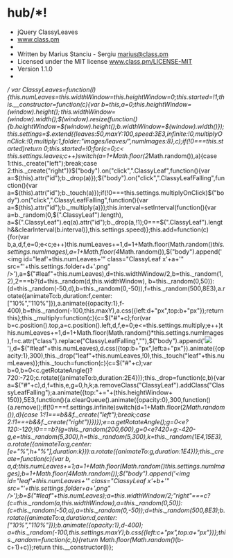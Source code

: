 # hub/*!
 * jQuery ClassyLeaves
 * www.class.pm
 *
 * Written by Marius Stanciu - Sergiu <marius@class.pm>
 * Licensed under the MIT license www.class.pm/LICENSE-MIT
 * Version 1.1.0
 *
 */
var ClassyLeaves=function(l){this.numLeaves=this.widthWindow=this.heightWindow=0;this.started=!1;this.__constructor=function(c){var b=this,a=0;this.heightWindow=$(window).height();this.widthWindow=$(window).width();$(window).resize(function(){b.heightWindow=$(window).height();b.widthWindow=$(window).width()});this.settings=$.extend({leaves:50,maxY:100,speed:3E3,infinite:!0,multiplyOnClick:!0,multiply:1,folder:"images/leaves/",numImages:8},c);if(!0===this.started)return 0;this.started=!0;for(c=0;c< this.settings.leaves;c++)switch(a=1+Math.floor(2*Math.random()),a){case 1:this._create("left");break;case 2:this._create("right")}$("body").on("click",".ClassyLeaf",function(){var a=$(this).attr("id");b._drop(a)});$("body").on("click",".ClassyLeafFalling",function(){var a=$(this).attr("id");b._touch(a)});if(!0===this.settings.multiplyOnClick)$("body").on("click",".ClassyLeafFalling",function(){var a=$(this).attr("id");b._multiply(a)});this.interval=setInterval(function(){var a=b._random(0,$(".ClassyLeaf").length), a=$(".ClassyLeaf").eq(a).attr("id");b._drop(a,!1);0===$(".ClassyLeaf").length&&clearInterval(b.interval)},this.settings.speed)};this.add=function(c){for(var b,a,d,f,e=0;e<c;e++)this.numLeaves+=1,d=1+Math.floor(Math.random()*this.settings.numImages),a=1+Math.floor(4*Math.random()),$("body").append('<img id="leaf'+this.numLeaves+'" class="ClassyLeaf x'+a+'" src="'+this.settings.folder+d+'.png" />'),a=$("#leaf"+this.numLeaves),d=this.widthWindow/2,b=this._random(1,2),2===b?(d=this._random(d,this.widthWindow), b=this._random(0,50)):(d=this._random(-50,d),b=this._random(0,-50)),f=this._random(500,8E3),a.rotate({animateTo:b,duration:f,center:["10%","110%"]}),a.animate({opacity:1},f-400),b=this._random(-100,this.maxY),a.css({left:d+"px",top:b+"px"});return this};this._multiply=function(c){c=$("#"+c);for(var b=c.position().top,a=c.position().left,d,f,e=0;e<=this.settings.multiply;e++)this.numLeaves+=1,d=1+Math.floor(Math.random()*this.settings.numImages),f=c.attr("class").replace("ClassyLeafFalling",""),$("body").append('<img id="leaf'+ this.numLeaves+'" class="ClassyLeaf '+f+'" src="'+this.settings.folder+d+'.png" />'),d=$("#leaf"+this.numLeaves),d.css({top:b+"px",left:a+"px"}).animate({opacity:1},300),this._drop("leaf"+this.numLeaves,!0),this._touch("leaf"+this.numLeaves)};this._touch=function(c){c=$("#"+c);var b=0,b=0<c.getRotateAngle()?720:-720;c.rotate({animateTo:b,duration:2E4})};this._drop=function(c,b){var a=$("#"+c),d,f=this,e,g=0,h,k;a.removeClass("ClassyLeaf").addClass("ClassyLeafFalling");a.animate({top:"+="+(this.heightWindow+ 150)},5E3,function(){a.clearQueue().animate({opacity:0},300,function(){a.remove();if(!0===f.settings.infinite)switch(d=1+Math.floor(2*Math.random()),d){case 1:!1===b&&f._create("left");break;case 2:!1===b&&f._create("right")}})});e=a.getRotateAngle();g=0<e?120:-120;!0===b?(g=this._random(200,600),g=0<e?420+g:-420-g,e=this._random(5,300),h=this._random(5,300),k=this._random(1E4,15E3),a.rotate({animateTo:g,center:[e+"%",h+"%"],duration:k})):a.rotate({animateTo:g,duration:1E4})};this._create=function(c){var b, a,d;this.numLeaves+=1;a=1+Math.floor(Math.random()*this.settings.numImages);b=1+Math.floor(4*Math.random());$("body").append('<img id="leaf'+this.numLeaves+'" class="ClassyLeaf x'+b+'" src="'+this.settings.folder+a+'.png" />');b=$("#leaf"+this.numLeaves);a=this.widthWindow/2;"right"===c?(c=this._random(a,this.widthWindow),a=this._random(0,50)):(c=this._random(-50,a),a=this._random(0,-50));d=this._random(500,8E3);b.rotate({animateTo:a,duration:d,center:["10%","110%"]});b.animate({opacity:1},d-400); a=this._random(-100,this.settings.maxY);b.css({left:c+"px",top:a+"px"})};this._random=function(c,b){return Math.floor(Math.random()*(b-c+1)+c)};return this.__constructor(l)};
